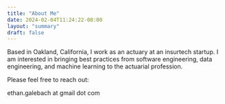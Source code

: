 ```yaml
---
title: "About Me"
date: 2024-02-04T11:24:22-08:00
layout: "summary"
draft: false
---
```


Based in Oakland, California, I work as an actuary at an insurtech startup. I am interested in bringing best practices from software engineering, data engineering, and machine learning to the actuarial profession.

Please feel free to reach out:

ethan.galebach at gmail dot com
